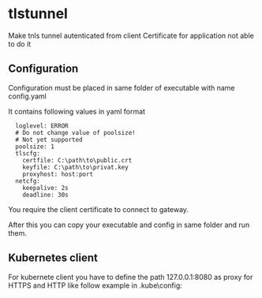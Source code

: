 # tlstunnel
Make tnls tunnel autenticated from client Certificate for application not able to do it

## Configuration
Configuration must be placed in same folder of executable with name config.yaml

It contains following values in yaml format

      
      loglevel: ERROR
      # Do not change value of poolsize!
      # Not yet supported
      poolsize: 1
      tlscfg:
        certfile: C:\path\to\public.crt
        keyfile: C:\path\to\privat.key
        proxyhost: host:port
      netcfg:
        keepalive: 2s
        deadline: 30s

You require the client certificate to connect to gateway.

After this you can copy your executable and config in same folder and run them.

## Kubernetes client

For kubernete client you have to define the path 127.0.0.1:8080 as proxy for HTTPS and HTTP like follow example in .kube\config:

